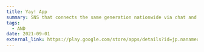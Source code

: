 ```yaml
---
title: Yay! App
summary: SNS that connects the same generation nationwide via chat and call. Tech Stacks - MVVM, Kotlin, Jetpack Compose, Koin, Coroutine, RxJava and Realm.
tags:
  - AND
date: 2021-09-01
external_link: https://play.google.com/store/apps/details?id=jp.nanameue.yay
---
```

